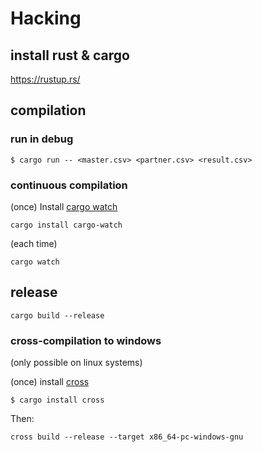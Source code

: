 # Hacking

## install rust & cargo

https://rustup.rs/

## compilation

### run in debug

```
$ cargo run -- <master.csv> <partner.csv> <result.csv>
```

### continuous compilation

(once) Install [cargo watch](https://github.com/passcod/cargo-watch)
```
cargo install cargo-watch
```

(each time)
```
cargo watch
```


## release

```
cargo build --release
```

### cross-compilation to windows
(only possible on linux systems)

(once) install [cross](https://github.com/japaric/cross)
```
$ cargo install cross
```

Then:
```
cross build --release --target x86_64-pc-windows-gnu
```
